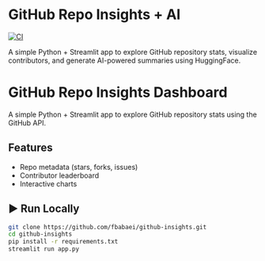 # GitHub Repo Insights + AI

[![CI](https://github.com/your-username/github-insights/actions/workflows/python-app.yml/badge.svg)](https://github.com/your-username/github-insights/actions/workflows/python-app.yml)

A simple Python + Streamlit app to explore GitHub repository stats, visualize contributors,
and generate AI-powered summaries using HuggingFace.


# GitHub Repo Insights Dashboard

A simple Python + Streamlit app to explore GitHub repository stats using the GitHub API.

## Features
- Repo metadata (stars, forks, issues)
- Contributor leaderboard
- Interactive charts

## ▶️ Run Locally
```bash
git clone https://github.com/fbabaei/github-insights.git
cd github-insights
pip install -r requirements.txt
streamlit run app.py
